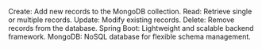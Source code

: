 Create: Add new records to the MongoDB collection.
Read: Retrieve single or multiple records.
Update: Modify existing records.
Delete: Remove records from the database.
Spring Boot: Lightweight and scalable backend framework.
MongoDB: NoSQL database for flexible schema management.
